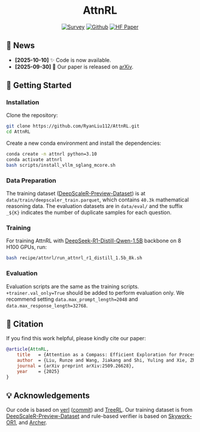 <div align="center">

# AttnRL

[![Survey](https://img.shields.io/badge/Paper-A42C25?style=for-the-badge&logo=arxiv&logoColor=white)](https://arxiv.org/abs/2509.26628)  [![Github](https://img.shields.io/badge/GitHub-000000?style=for-the-badge&logo=github&logoColor=white)](https://github.com/RyanLiu112/AttnRL)  [![HF Paper](https://img.shields.io/badge/HF--Paper-FFD14D?style=for-the-badge&logo=huggingface&logoColor=black)](https://huggingface.co/papers/2509.26628)  

</div>



## 🔔 News

- **[2025-10-10]** ✨ Code is now available.
- **[2025-09-30]** 📄 Our paper is released on [arXiv](https://arxiv.org/abs/2509.26628).



## 🚀 Getting Started

### Installation

Clone the repository:

```bash
git clone https://github.com/RyanLiu112/AttnRL.git
cd AttnRL
```

Create a new conda environment and install the dependencies:

```bash
conda create -n attnrl python=3.10
conda activate attnrl
bash scripts/install_vllm_sglang_mcore.sh
```

### Data Preparation

The training dataset ([DeepScaleR-Preview-Dataset](https://huggingface.co/datasets/agentica-org/DeepScaleR-Preview-Dataset)) is at `data/train/deepscaler_train.parquet`, which contains `40.3k` mathematical reasoning data.
The evaluation datasets are in `data/eval/` and the suffix `_${K}` indicates the number of duplicate samples for each question.

### Training

For training AttnRL with [DeepSeek-R1-Distill-Qwen-1.5B](https://huggingface.co/deepseek-ai/DeepSeek-R1-Distill-Qwen-1.5B) backbone on 8 H100 GPUs, run:

```bash
bash recipe/attnrl/run_attnrl_r1_distill_1.5b_8k.sh
```

### Evaluation

Evaluation scripts are the same as the training scripts. `+trainer.val_only=True` should be added to perform evaluation only. We recommend setting `data.max_prompt_length=2048` and `data.max_response_length=32768`.



## 📝 Citation

If you find this work helpful, please kindly cite our paper:

```bibtex
@article{AttnRL,
    title   = {Attention as a Compass: Efficient Exploration for Process-Supervised RL in Reasoning Models},
    author  = {Liu, Runze and Wang, Jiakang and Shi, Yuling and Xie, Zhihui and An, Chenxin and Zhang, Kaiyan and Zhao, Jian and Gu, Xiaodong and Lin, Lei and Hu, Wenping and Li, Xiu and Zhang, Fuzheng and Zhou, Guorui and Gai, Kun},
    journal = {arXiv preprint arXiv:2509.26628},
    year    = {2025}
}
```



## 💡 Acknowledgements

Our code is based on [verl](https://github.com/volcengine/verl) ([commit](https://github.com/volcengine/verl/commit/83ebd007e01de29bbe353de112d04245b4820b47)) and [TreeRL](https://github.com/THUDM/TreeRL).
Our training dataset is from [DeepScaleR-Preview-Dataset](https://huggingface.co/datasets/agentica-org/DeepScaleR-Preview-Dataset) and rule-based verifier is based on [Skywork-OR1](https://github.com/SkyworkAI/Skywork-OR1), and [Archer](https://github.com/wizard-III/ArcherCodeR).
